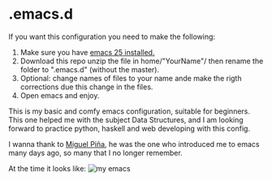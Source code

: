 # .emacs.d
If you want this configuration you need to make the following:
1) Make sure you have [emacs 25 installed.](http://ubuntuhandbook.org/index.php/2016/09/install-gnu-emacs-25-1-in-ubuntu-16-04/)
2) Download this repo unzip the file in home/"YourName"/ then rename the folder to ".emacs.d" (without the master).
3) Optional: change names of files to your name ande make the rigth corrections due this change in the files.
4) Open emacs and enjoy.

This is my basic and comfy emacs configuration, suitable for beginners. 
This one helped me with the subject Data Structures, and I am looking forward
to practice python, haskell and web developing with this config. 

I wanna thank to [Miguel Piña](https://github.com/miguelpinia), 
he was the one who introduced me to emacs many days ago,
so many that I no longer remember.

At the time it looks like:
![my emacs](https://cloud.githubusercontent.com/assets/26633915/25560149/a1496830-2d11-11e7-8b02-b3c06ab58496.png)
